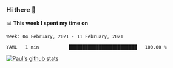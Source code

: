 ### Hi there 👋

📊 **This week I spent my time on**
<!--START_SECTION:waka-->
```text
Week: 04 February, 2021 - 11 February, 2021

YAML   1 min           █████████████████████████   100.00 % 
```
<!--END_SECTION:waka-->


[![Paul's github stats](https://github-readme-stats.vercel.app/api?username=mickeyouyou&theme=dracula&show_icons=true)](https://github.com/anuraghazra/github-readme-stats)
